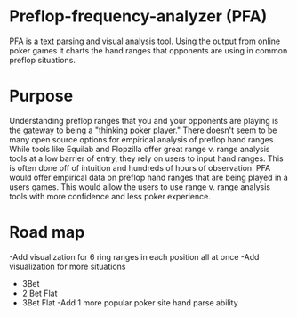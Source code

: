 # Preflop-frequency-analyzer (PFA)
PFA is a text parsing and visual analysis tool. Using the output from online poker games it charts the hand ranges that opponents are using in common preflop situations.

# Purpose
Understanding preflop ranges that you and your opponents are playing is the gateway to being a "thinking poker player." There doesn't seem to be many open source options for empirical analysis of preflop hand ranges. While tools like Equilab and Flopzilla offer great range v. range analysis tools at a low barrier of entry, they rely on users to input hand ranges. This is often done off of intuition and hundreds of hours of observation. PFA would offer empirical data on preflop hand ranges that are being played in a users games. This would allow the users to use range v. range analysis tools with more confidence and less poker experience. 

# Road map
-Add visualization for 6 ring ranges in each position all at once
-Add visualization for more situations
  * 3Bet
  * 2 Bet Flat
  * 3Bet Flat
-Add 1 more popular poker site hand parse ability
